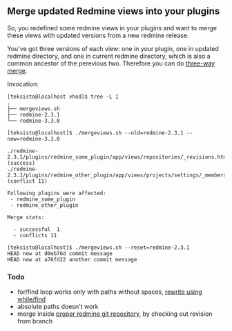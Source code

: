 ## Merge updated Redmine views into your plugins

So, you redefined some redmine views in your plugins and want to merge these views
with updated versions from a new redmine release.

You've got three versions of each view: one in your plugin, one in updated redmine directory, 
and one in current redmine directory, which is also a common ancestor of the perevious two. Therefore you can do [three-way merge](https://stackoverflow.com/questions/9122948/run-git-merge-algorithm-on-two-individual-files).

Invocation:

```
[teksisto@localhost vhod]$ tree -L 1
.
├── mergeviews.sh
├── redmine-2.3.1
└── redmine-3.3.0

[teksisto@localhost]$ ./mergeviews.sh --old=redmine-2.3.1 --new=redmine-3.3.0                                   

./redmine-2.3.1/plugins/redmine_some_plugin/app/views/repositories/_revisions.html.erb:1: (success)
./redmine-2.3.1/plugins/redmine_other_plugin/app/views/projects/settings/_members.html.erb:1: (conflict 11)

Following plugins were affected:
 - redmine_some_plugin
 - redmine_other_plugin

Merge stats:

  - successful  1
  - conflicts 11
  
[teksisto@localhost]$ ./mergeviews.sh --reset=redmine-2.3.1
HEAD now at d0eb76d commit message
HEAD now at a76fd22 another commit message
```
### Todo

* for/find loop works only with paths without spaces, [rewrite using while/find](https://stackoverflow.com/questions/8677546/bash-for-in-looping-on-null-delimited-string-variable/8677566#8677566)
* absolute paths doesn't work
* merge inside [proper redmine git repository](https://github.com/redmine/redmine),
  by checking out revision from branch
  

